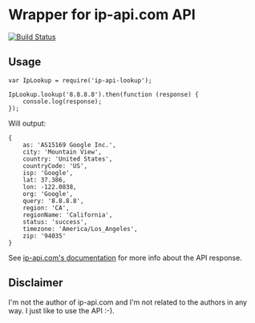 # Wrapper for ip-api.com API

[![Build Status](https://travis-ci.org/jordyv/ip-api-lookup.svg?branch=master)](https://travis-ci.org/jordyv/ip-api-lookup)

## Usage

```
var IpLookup = require('ip-api-lookup');

IpLookup.lookup('8.8.8.8').then(function (response) {
    console.log(response);
});
```

Will output:

```
{
    as: 'AS15169 Google Inc.',
    city: 'Mountain View',
    country: 'United States',
    countryCode: 'US',
    isp: 'Google',
    lat: 37.386,
    lon: -122.0838,
    org: 'Google',
    query: '8.8.8.8',
    region: 'CA',
    regionName: 'California',
    status: 'success',
    timezone: 'America/Los_Angeles',
    zip: '94035'
}
```

See [ip-api.com's documentation](http://ip-api.com/docs/api:json) for more info about the API response. 


## Disclaimer

I'm not the author of ip-api.com and I'm not related to the authors in any way. I just like to use the API :-). 
